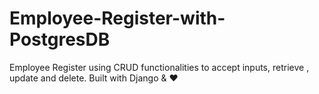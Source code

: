 # Employee-Register-with-PostgresDB
Employee Register using CRUD functionalities to accept inputs, retrieve , update and delete.
Built with Django & ♥
